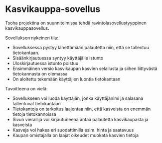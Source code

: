 # Kasvikauppa-sovellus
Tsoha projektina on suunnitelmissa tehdä ravintolasovellustyyppinen kasvikauppasovellus. 

Sovelluksen nykeinen tila:
- Sovelluksessa pystyy lähettämään palautetta niin, että se tallentuu tietokantaan.
- Sisäänkirjautuessa syntyy käyttäjälle istunto
- Uloskirjautuessa istunto poistuu
- Ensimmäinen versio kasvikaupan kasvien selailusta ja siihen liittyvästä tietokannasta on olemassa
- On aloitettu tekemään käyttäjien luontia tietokantaan

Tavoitteena on vielä:
- Sovellukseen voi luoda käyttäjän, jonka käyttäjänimi ja salasana tallentuvat tietokantaan
- Tietokantoja on tarkoitus laajentaa niin, että kasveista on enemmän tietoja tietokannoissa
- Sivun vierailija voi kirjautuneena antaa palautetta kasvikaupasta ja kasveista
- Kasveja voi hakea eri suodattimilla esim. hinta ja saatavuus
- Kaupan omistajalla on laajat oikeudet muokata kasvien tietoja
